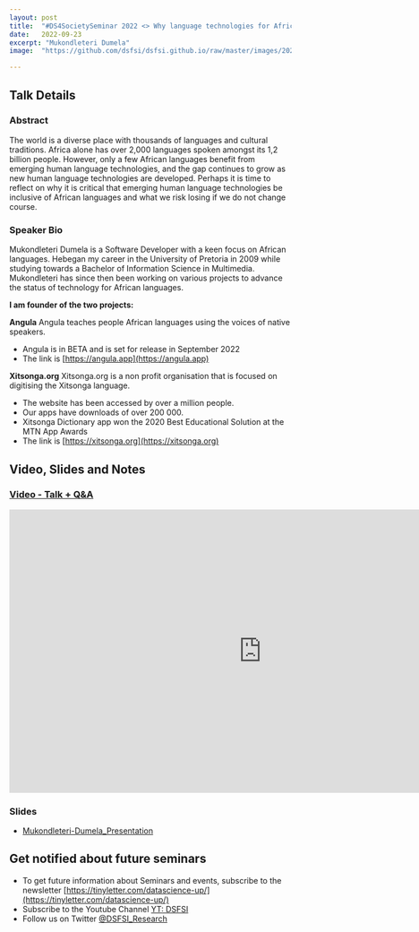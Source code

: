 ```yaml
---
layout: post
title:  "#DS4SocietySeminar 2022 <> Why language technologies for African languages are important."
date:   2022-09-23
excerpt: "Mukondleteri Dumela"
image:  "https://github.com/dsfsi/dsfsi.github.io/raw/master/images/2022-09-23-Mukondleteri-Dumela.PNG"

---
```


## Talk Details
### Abstract
The world is a diverse place with thousands of languages and cultural traditions. Africa alone has over 2,000 languages spoken amongst its 1,2 billion people. However, only a few African languages benefit from emerging human language technologies, and the gap continues to grow as new human language technologies are developed. Perhaps it is time to reflect on why it is critical that emerging human language technologies be inclusive of African languages and what we risk losing if we do not change course.

### Speaker Bio
Mukondleteri Dumela is a Software Developer with a keen focus on African languages. Hebegan my career in the University of Pretoria in 2009 while studying towards a Bachelor of Information Science in Multimedia. Mukondleteri has since then been working on various projects to advance the status of technology for African languages. 

**I am founder of the two projects:**

**Angula**
Angula teaches people African languages using the voices of native speakers. 
- Angula is in BETA and is set for release in September 2022
- The link is [https://angula.app](https://angula.app)

**Xitsonga.org**
Xitsonga.org is a non profit organisation that is focused on digitising the Xitsonga language.
- The website has been accessed by over a million people.
- Our apps have downloads of over 200 000.
- Xitsonga Dictionary app won the 2020 Best Educational Solution at the MTN App Awards
- The link is [https://xitsonga.org](https://xitsonga.org)

## Video, Slides and Notes

### [Video - Talk + Q&A](https://youtu.be/fM7XIZaSRmE)
<iframe width="900" height="506" src="https://www.youtube.com/embed/fM7XIZaSRmE" title="DS4SocietySeminar-Mukondleteri Dumela -Why language technologies for African languages are important" frameborder="0" allow="accelerometer; autoplay; clipboard-write; encrypted-media; gyroscope; picture-in-picture" allowfullscreen></iframe>

### Slides

* [Mukondleteri-Dumela_Presentation](https://github.com/dsfsi/dsfsi.github.io/raw/master/files/Mukondleteri-Dumela_Presentation.pdf)

## Get notified about future seminars

* To get future information about Seminars and events, subscribe to the newsletter [https://tinyletter.com/datascience-up/](https://tinyletter.com/datascience-up/)
* Subscribe to the Youtube Channel [YT: DSFSI](https://www.youtube.com/channel/UCuRj9LMcG-YFiT4eBt93DAg)
* Follow us on Twitter [@DSFSI_Research](https://twitter.com/DSFSI_Research)
